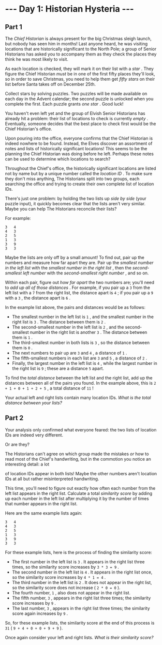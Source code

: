 # --- Day 1: Historian Hysteria ---

## Part 1



The
*Chief Historian*
is always present for the big Christmas sleigh launch, but nobody has seen him in months! Last anyone heard, he was visiting locations that are historically significant to the North Pole; a group of Senior Historians has asked you to accompany them as they check the places they think he was most likely to visit.

As each location is checked, they will mark it on their list with a
*star*
. They figure the Chief Historian
*must*
be in one of the first fifty places they'll look, so in order to save Christmas, you need to help them get
*fifty stars*
on their list before Santa takes off on December 25th.

Collect stars by solving puzzles. Two puzzles will be made available on each day in the Advent calendar; the second puzzle is unlocked when you complete the first. Each puzzle grants
*one star*
. Good luck!

You haven't even left yet and the group of Elvish Senior Historians has already hit a problem: their list of locations to check is currently
*empty*
. Eventually, someone decides that the best place to check first would be the Chief Historian's office.

Upon pouring into the office, everyone confirms that the Chief Historian is indeed nowhere to be found. Instead, the Elves discover an assortment of notes and lists of historically significant locations! This seems to be the planning the Chief Historian was doing before he left. Perhaps these notes can be used to determine which locations to search?

Throughout the Chief's office, the historically significant locations are listed not by name but by a unique number called the
*location ID*
. To make sure they don't miss anything, The Historians split into two groups, each searching the office and trying to create their own complete list of location IDs.

There's just one problem: by holding the two lists up
*side by side*
(your puzzle input), it quickly becomes clear that the lists aren't very similar. Maybe you can help The Historians reconcile their lists?

For example:

```
3   4
4   3
2   5
1   3
3   9
3   3

```

Maybe the lists are only off by a small amount! To find out, pair up the numbers and measure how far apart they are. Pair up the
*smallest number in the left list*
with the
*smallest number in the right list*
, then the
*second-smallest left number*
with the
*second-smallest right number*
, and so on.

Within each pair, figure out
*how far apart*
the two numbers are; you'll need to
*add up all of those distances*
. For example, if you pair up a
`3`
from the left list with a
`7`
from the right list, the distance apart is
`4`
; if you pair up a
`9`
with a
`3`
, the distance apart is
`6`
.

In the example list above, the pairs and distances would be as follows:

* The smallest number in the left list is
  `1`
  , and the smallest number in the right list is
  `3`
  . The distance between them is
  `2`
  .
* The second-smallest number in the left list is
  `2`
  , and the second-smallest number in the right list is another
  `3`
  . The distance between them is
  `1`
  .
* The third-smallest number in both lists is
  `3`
  , so the distance between them is
  `0`
  .
* The next numbers to pair up are
  `3`
  and
  `4`
  , a distance of
  `1`
  .
* The fifth-smallest numbers in each list are
  `3`
  and
  `5`
  , a distance of
  `2`
  .
* Finally, the largest number in the left list is
  `4`
  , while the largest number in the right list is
  `9`
  ; these are a distance
  `5`
  apart.

To find the
*total distance*
between the left list and the right list, add up the distances between all of the pairs you found. In the example above, this is
`2 + 1 + 0 + 1 + 2 + 5`
, a total distance of
`11`
!

Your actual left and right lists contain many location IDs.
*What is the total distance between your lists?*




## Part 2



Your analysis only confirmed what everyone feared: the two lists of location IDs are indeed very different.

Or are they?

The Historians can't agree on which group made the mistakes
*or*
how to read most of the Chief's handwriting, but in the commotion you notice an interesting detail:
a lot

of location IDs appear in both lists! Maybe the other numbers aren't location IDs at all but rather misinterpreted handwriting.

This time, you'll need to figure out exactly how often each number from the left list appears in the right list. Calculate a total
*similarity score*
by adding up each number in the left list after multiplying it by the number of times that number appears in the right list.

Here are the same example lists again:

```
3   4
4   3
2   5
1   3
3   9
3   3

```

For these example lists, here is the process of finding the similarity score:

* The first number in the left list is
  `3`
  . It appears in the right list three times, so the similarity score increases by
  `3 * 3 =
  9`
  .
* The second number in the left list is
  `4`
  . It appears in the right list once, so the similarity score increases by
  `4 * 1 =
  4`
  .
* The third number in the left list is
  `2`
  . It does not appear in the right list, so the similarity score does not increase (
  `2 * 0 = 0`
  ).
* The fourth number,
  `1`
  , also does not appear in the right list.
* The fifth number,
  `3`
  , appears in the right list three times; the similarity score increases by
  `9`
  .
* The last number,
  `3`
  , appears in the right list three times; the similarity score again increases by
  `9`
  .

So, for these example lists, the similarity score at the end of this process is
`31`
(
`9 + 4 + 0 + 0 + 9 + 9`
).

Once again consider your left and right lists.
*What is their similarity score?*





